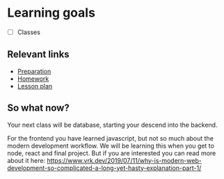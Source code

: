 # Learning goals

- [ ] Classes

## Relevant links

- [Preparation](preparation.md)
- [Homework](../../homework-projects/README.md)
- [Lesson plan](lesson-plan.md)

## So what now?

Your next class will be database, starting your descend into the backend.

For the frontend you have learned javascript, but not so much about the modern development workflow. We will be learning this when you get to node, react and final project. But if you are interested you can read more about it here: <https://www.vrk.dev/2019/07/11/why-is-modern-web-development-so-complicated-a-long-yet-hasty-explanation-part-1/>

